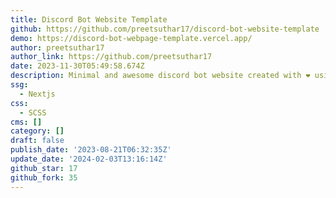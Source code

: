```yaml
---
title: Discord Bot Website Template
github: https://github.com/preetsuthar17/discord-bot-website-template
demo: https://discord-bot-webpage-template.vercel.app/
author: preetsuthar17
author_link: https://github.com/preetsuthar17
date: 2023-11-30T05:49:58.674Z
description: Minimal and awesome discord bot website created with ❤ using NextJS
ssg:
  - Nextjs
css:
  - SCSS
cms: []
category: []
draft: false
publish_date: '2023-08-21T06:32:35Z'
update_date: '2024-02-03T13:16:14Z'
github_star: 17
github_fork: 35
---
```

